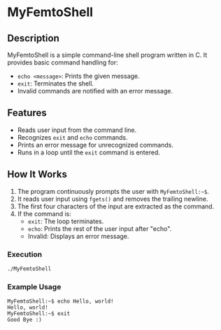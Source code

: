 # MyFemtoShell

## Description
MyFemtoShell is a simple command-line shell program written in C. It provides basic command handling for:
- `echo <message>`: Prints the given message.
- `exit`: Terminates the shell.
- Invalid commands are notified with an error message.

## Features
- Reads user input from the command line.
- Recognizes `exit` and `echo` commands.
- Prints an error message for unrecognized commands.
- Runs in a loop until the `exit` command is entered.

## How It Works
1. The program continuously prompts the user with `MyFemtoShell:~$`.
2. It reads user input using `fgets()` and removes the trailing newline.
3. The first four characters of the input are extracted as the command.
4. If the command is:
   - `exit`: The loop terminates.
   - `echo`: Prints the rest of the user input after "echo".
   - Invalid: Displays an error message.



### Execution
```sh
./MyFemtoShell
```

### Example Usage
```
MyFemtoShell:~$ echo Hello, world!
Hello, world!
MyFemtoShell:~$ exit
Good Bye :)
```



